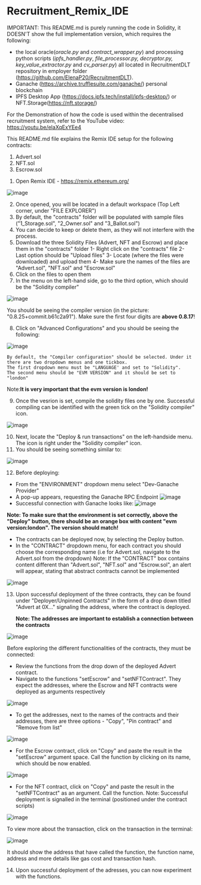# Recruitment_Remix_IDE
IMPORTANT:
This README.md is purely running the code in Solidity, it DOESN'T  show the full implementation version, which requires the following:
- the local oracle(_oracle.py_ and _contract_wrapper.py_) and processing python scripts (_ipfs_handler.py_, _file_processor.py, decryptor.py, key_value_extractor.py_ and _cv_parser.py_) all located in RecruitmentDLT repository in employer folder (https://github.com/ElenaP20/RecruitmentDLT).
- Ganache (https://archive.trufflesuite.com/ganache/) personal blockchain
- IPFS Desktop App (https://docs.ipfs.tech/install/ipfs-desktop/) or NFT.Storage(https://nft.storage/)

For the Demonstration of how the code is used within the decentralised recruitment system, refer to the YouTube video: https://youtu.be/elaXqExYEe4

This README.md file explains the Remix IDE setup for the following contracts:
1) Advert.sol
2) NFT.sol
3) Escrow.sol

1. Open Remix IDE - https://remix.ethereum.org/

![image](https://github.com/ElenaP20/Recruitment_Remix_IDE/assets/91874987/e35a4f2b-5123-4d49-891b-aece1e82b903)

2. Once opened, you will be located in a default workspace (Top Left corner, under "FILE EXPLORER")
3. By default, the "contracts" folder will be populated with sample files ("1_Storage.sol", "2_Owner.sol" and "3_Ballot.sol")
4. You can decide to keep or delete them, as they will not interfere with the process.
5. Download the three Solidity Files (Advert, NFT and Escrow) and place them in the "contracts" folder 
    1- Right click on the "contracts" file
    2- Last option should be "Upload files"
    3- Locate (where the files were downloaded) and upload them
    4- Make sure the names of the files are "Advert.sol", "NFT.sol" and "Escrow.sol"
6. Click on the files to open them
7. In the menu on the left-hand side, go to the third option, which should be the "Solidity compiler"

![image](https://github.com/ElenaP20/Recruitment_Remix_IDE/assets/91874987/ade26d6b-3262-4f7a-835e-e1bdbd1cd1f7)

You should be seeing the compiler version (in the picture: "0.8.25+commit.b61c2a91"). Make sure the first four digits are **above 0.8.17**!

8. Click on "Advanced Configurations" and you should be seeing the following:

![image](https://github.com/ElenaP20/Recruitment_Remix_IDE/assets/91874987/e32a9ded-0293-4699-8c95-ca39dce7529d)

    By default, the "Compiler configuration" should be selected. Under it there are two dropdown menus and one tickbox. 
    The first dropdown menu must be "LANGUAGE' and set to "Solidity". 
    The second menu should be "EVM VERSION" and it should be set to "london"

  Note:**It is very important that the evm version is london!**
  
9. Once the vesrion is set, compile the solidity files one by one. Successful compiling can be identified with the green tick on the "Solidity compiler" icon.

![image](https://github.com/ElenaP20/Recruitment_Remix_IDE/assets/91874987/44e040d2-b3ac-41e9-a4a0-66b81fd0b25d)

10. Next, locate the "Deploy & run transactions" on the left-handside menu. The icon is right under the "Solidity compiler" icon.
11. You should be seeing something similar to:

![image](https://github.com/ElenaP20/Recruitment_Remix_IDE/assets/91874987/9c979cb0-f8cf-40d9-8852-6e6b645ca8c2)

12. Before deploying:
  - From the "ENVIRONMENT" dropdown menu select "Dev-Ganache Provider"
  - A pop-up appears, requesting the Ganache RPC Endpoint
![image](https://github.com/ElenaP20/Recruitment_Remix_IDE/assets/91874987/ca7ede56-1302-4185-b473-5abb0e375d41)
  - Successful connection with Ganache looks like:
![image](https://github.com/ElenaP20/Recruitment_Remix_IDE/assets/91874987/5d6a198b-34c0-4f14-8594-f6e2ec4fe609)

**Note: To make sure that the environment is set correctly, above the "Deploy" button, there should be an orange box with content "evm version:london". The version should match!**
  - The contracts can be deployed now, by selecting the Deploy button.
  - In the "CONTRACT" dropdown menu, for each contract you should choose the corresponding name (i.e for Advert.sol, navigate to the Advert.sol from the dropdown)
Note: If the "CONTRACT" box contains content different than "Advert.sol", "NFT.sol" and "Escrow.sol", an alert will appear, stating that abstract contracts cannot be implemented

![image](https://github.com/ElenaP20/Recruitment_Remix_IDE/assets/91874987/39789da7-9631-4549-a44c-e25537823234)

13. Upon successful deployment of the three contracts, they can be found under "Deployer/Unpinned Contracts" in the form of a drop down titled "Advert at 0X..." signaling the address, where the contract is deployed.
    
    **Note: The addresses are important to establish a connection between the contracts**
    
![image](https://github.com/ElenaP20/Recruitment_Remix_IDE/assets/91874987/106a2d6d-0dad-4bd4-bf95-4b0902d3a1a2)
    
  Before exploring the different functionalities of the contracts, they must be connected:
  - Review the functions from the drop down of the deployed Advert contract.
  - Navigate to the functions "setEscrow" and "setNFTContract". They expect the addresses, where the Escrow and NFT contracts were deployed as arguments respectively
   
![image](https://github.com/ElenaP20/Recruitment_Remix_IDE/assets/91874987/d7720a41-57b2-4dab-91b0-cc05445fdabf)

  - To get the addresses, next to the names of the contracts and their addresses, there are three options - "Copy", "Pin contract" and "Remove from list"

![image](https://github.com/ElenaP20/Recruitment_Remix_IDE/assets/91874987/39080c08-c342-49be-8b68-2605941250cf)

 - For the Escrow contract, click on "Copy" and paste the result in the "setEscrow" argument space. Call the function by clicking on its name, which should be now enabled.
   
![image](https://github.com/ElenaP20/Recruitment_Remix_IDE/assets/91874987/fabce24e-9d53-4203-b293-201a87ef6850)
   
 - For the NFT contract, click on "Copy" and paste the result in the "setNFTContract" as an argument. Call the function.
Note: Successful deployment is signalled in the terminal (positioned under the contract scripts)

![image](https://github.com/ElenaP20/Recruitment_Remix_IDE/assets/91874987/5279f3ee-03f2-4782-a70c-93f1f8ee8de0)

To view more about the transaction, click on the transaction in the terminal:

![image](https://github.com/ElenaP20/Recruitment_Remix_IDE/assets/91874987/ac4851e2-7046-47f1-a3d1-d94f6fe4b1de)

It should show the address that have called the function, the function name, address and more details like gas cost and transaction hash.

14. Upon successful deployment of the adresses, you can now experiment with the functions.
